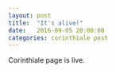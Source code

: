 ```yaml
---
layout: post
title:  "It's alive!"
date:   2016-09-05 20:00:00
categories: corinthiale post
---
```

Corinthiale page is live.
